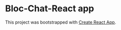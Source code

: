 # Bloc-Chat-React app

This project was bootstrapped with [Create React App](https://github.com/facebookincubator/create-react-app).
